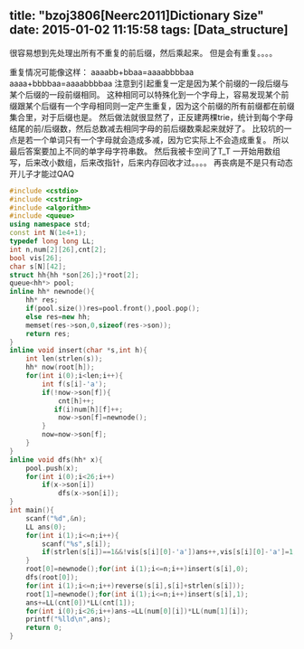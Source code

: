 title: "bzoj3806[Neerc2011]Dictionary Size"
date: 2015-01-02 11:15:58
tags: [Data_structure]
---
很容易想到先处理出所有不重复的前后缀，然后乘起来。
但是会有重复。。。。
<!--more-->
重复情况可能像这样：
aaaabb+bbaa=aaaabbbbaa
aaaa+bbbbaa=aaaabbbbaa
注意到引起重复一定是因为某个前缀的一段后缀与某个后缀的一段前缀相同。
这种相同可以特殊化到一个字母上，容易发现某个前缀跟某个后缀有一个字母相同则一定产生重复，因为这个前缀的所有前缀都在前缀集合里，对于后缀也是。
然后做法就很显然了，正反建两棵trie，统计到每个字母结尾的前/后缀数，然后总数减去相同字母的前后缀数乘起来就好了。
比较坑的一点是若一个单词只有一个字母就会造成多减，因为它实际上不会造成重复。
所以最后答案要加上不同的单字母字符串数。
然后我被卡空间了T_T
一开始用数组写，后来改小数组，后来改指针，后来内存回收才过。。。。
再丧病是不是只有动态开儿子才能过QAQ
```c++ bzoj3806
#include <cstdio>
#include <cstring>
#include <algorithm>
#include <queue>
using namespace std;
const int N(1e4+1);
typedef long long LL;
int n,num[2][26],cnt[2];
bool vis[26];
char s[N][42];
struct hh{hh *son[26];}*root[2];
queue<hh*> pool;
inline hh* newnode(){
    hh* res;
    if(pool.size())res=pool.front(),pool.pop();
    else res=new hh;
    memset(res->son,0,sizeof(res->son));
    return res;
}
inline void insert(char *s,int h){
    int len(strlen(s));
    hh* now(root[h]);
    for(int i(0);i<len;i++){
        int f(s[i]-'a');
        if(!now->son[f]){
            cnt[h]++;
           if(i)num[h][f]++;
            now->son[f]=newnode();
        }
        now=now->son[f];
    }
}
inline void dfs(hh* x){
    pool.push(x);
    for(int i(0);i<26;i++)
        if(x->son[i])
            dfs(x->son[i]);
}
int main(){
    scanf("%d",&n);
    LL ans(0);
    for(int i(1);i<=n;i++){
        scanf("%s",s[i]);
        if(strlen(s[i])==1&&!vis[s[i][0]-'a'])ans++,vis[s[i][0]-'a']=1;
    }
    root[0]=newnode();for(int i(1);i<=n;i++)insert(s[i],0);
    dfs(root[0]);
    for(int i(1);i<=n;i++)reverse(s[i],s[i]+strlen(s[i]));
    root[1]=newnode();for(int i(1);i<=n;i++)insert(s[i],1);
    ans+=LL(cnt[0])*LL(cnt[1]);
    for(int i(0);i<26;i++)ans-=LL(num[0][i])*LL(num[1][i]);
    printf("%lld\n",ans);
    return 0;
}
```